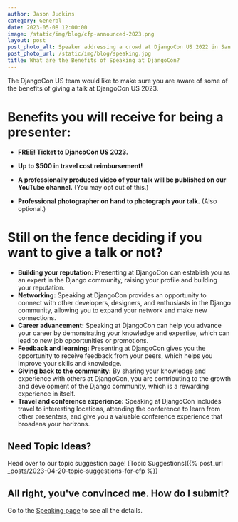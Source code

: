 ```yaml
---
author: Jason Judkins
category: General
date: 2023-05-08 12:00:00
image: /static/img/blog/cfp-announced-2023.png
layout: post
post_photo_alt: Speaker addressing a crowd at DjangoCon US 2022 in San Diego
post_photo_url: /static/img/blog/speaking.jpg
title: What are the Benefits of Speaking at DjangoCon?
---
```


 The DjangoCon US team would like to make sure you are aware of some of the benefits of giving a talk at DjangoCon US 2023.

# Benefits you will receive for being a presenter:

- **FREE! Ticket to DjancoCon US 2023.**

- **Up to $500 in travel cost reimbursement!**

- **A professionally produced video of your talk will be published on our YouTube channel.** (You may opt out of this.)

- **Professional photographer on hand to photograph your talk.** (Also optional.)

# Still on the fence deciding if you want to give a talk or not?

- **Building your reputation:** Presenting at DjangoCon can establish you as an expert in the Django community, raising your profile and building your reputation.
- **Networking:** Speaking at DjangoCon provides an opportunity to connect with other developers, designers, and enthusiasts in the Django community, allowing you to expand your network and make new connections.
- **Career advancement:** Speaking at DjangoCon can help you advance your career by demonstrating your knowledge and expertise, which can lead to new job opportunities or promotions.
- **Feedback and learning:** Presenting at DjangoCon gives you the opportunity to receive feedback from your peers, which helps you improve your skills and knowledge.
- **Giving back to the community:** By sharing your knowledge and experience with others at DjangoCon, you are contributing to the growth and development of the Django community, which is a rewarding experience in itself.
- **Travel and conference experience:** Speaking at DjangoCon includes travel to interesting locations, attending the conference to learn from other presenters, and give you a valuable conference experience that broadens your horizons.

## Need Topic Ideas?

Head over to our topic suggestion page! [Topic Suggestions]({% post_url _posts/2023-04-20-topic-suggestions-for-cfp %})

## All right, you've convinced me. How do I submit?

Go to the [Speaking page](/speaking/) to see all the details.

